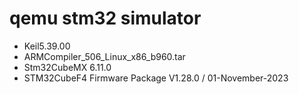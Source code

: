# qemu stm32 simulator

 - Keil5.39.00
 - ARMCompiler_506_Linux_x86_b960.tar
 - Stm32CubeMX 6.11.0
 - STM32CubeF4 Firmware Package V1.28.0 / 01-November-2023